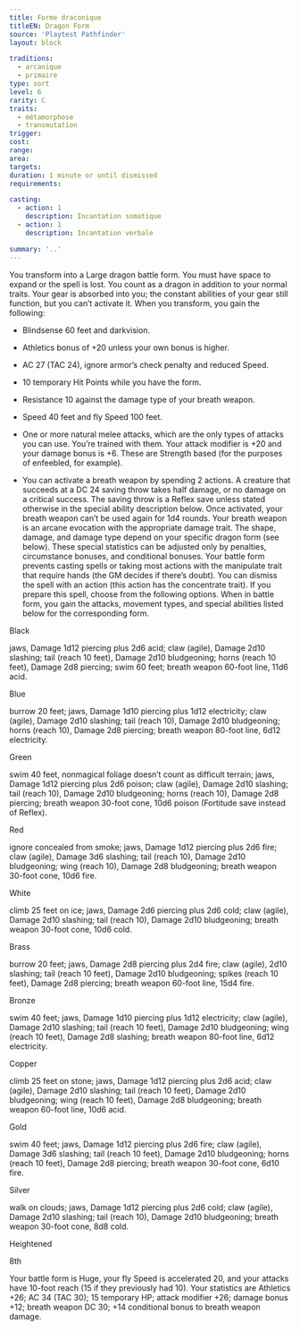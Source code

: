 ```yaml
---
title: Forme draconique
titleEN: Dragon Form
source: 'Playtest Pathfinder'
layout: block

traditions:
  - arcanique
  - primaire
type: sort
level: 6
rarity: C
traits:
  - métamorphose
  - transmutation
trigger: 
cost: 
range: 
area: 
targets: 
duration: 1 minute or until dismissed
requirements: 

casting:
  - action: 1
    description: Incantation somatique
  - action: 1
    description: Incantation verbale

summary: '..'
---
```

You transform into a Large dragon battle form. You must have space to expand or the spell is lost. You count as a dragon in addition to your normal traits. Your gear is absorbed into you; the constant abilities of your gear still function, but you can’t activate it. When you transform, you gain the following:

- Blindsense 60 feet and darkvision.

- Athletics bonus of +20 unless your own bonus is higher.

- AC 27 (TAC 24), ignore armor’s check penalty and reduced Speed.

- 10 temporary Hit Points while you have the form.

- Resistance 10 against the damage type of your breath weapon.

- Speed 40 feet and fly Speed 100 feet.

- One or more natural melee attacks, which are the only types of attacks you can use. You’re trained with them. Your attack modifier is +20 and your damage bonus is +6. These are Strength based (for the purposes of enfeebled, for example).

- You can activate a breath weapon by spending 2 actions. A creature that succeeds at a DC 24 saving throw takes half damage, or no damage on a critical success. The saving throw is a Reflex save unless stated otherwise in the special ability description below. Once activated, your breath weapon can’t be used again for 1d4 rounds. Your breath weapon is an arcane evocation with the appropriate damage trait. The shape, damage, and damage type depend on your specific dragon form (see below). These special statistics can be adjusted only by penalties, circumstance bonuses, and conditional bonuses. Your battle form prevents casting spells or taking most actions with the manipulate trait that require hands (the GM decides if there’s doubt). You can dismiss the spell with an action (this action has the concentrate trait). If you prepare this spell, choose from the following options. When in battle form, you gain the attacks, movement types, and special abilities listed below for the corresponding form.

Black

jaws, Damage 1d12 piercing plus 2d6 acid; claw (agile), Damage 2d10 slashing; tail (reach 10 feet), Damage 2d10 bludgeoning; horns (reach 10 feet), Damage 2d8 piercing; swim 60 feet; breath weapon 60-foot line, 11d6 acid.

Blue

burrow 20 feet; jaws, Damage 1d10 piercing plus 1d12 electricity; claw (agile), Damage 2d10 slashing; tail (reach 10), Damage 2d10 bludgeoning; horns (reach 10), Damage 2d8 piercing; breath weapon 80-foot line, 6d12 electricity.

Green

swim 40 feet, nonmagical foliage doesn’t count as difficult terrain; jaws, Damage 1d12 piercing plus 2d6 poison; claw (agile), Damage 2d10 slashing; tail (reach 10), Damage 2d10 bludgeoning; horns (reach 10), Damage 2d8 piercing; breath weapon 30-foot cone, 10d6 poison (Fortitude save instead of Reflex).

Red

ignore concealed from smoke; jaws, Damage 1d12 piercing plus 2d6 fire; claw (agile), Damage 3d6 slashing; tail (reach 10), Damage 2d10 bludgeoning; wing (reach 10), Damage 2d8 bludgeoning; breath weapon 30-foot cone, 10d6 fire.

White

climb 25 feet on ice; jaws, Damage 2d6 piercing plus 2d6 cold; claw (agile), Damage 2d10 slashing; tail (reach 10), Damage 2d10 bludgeoning; breath weapon 30-foot cone, 10d6 cold.

Brass

burrow 20 feet; jaws, Damage 2d8 piercing plus 2d4 fire; claw (agile), 2d10 slashing; tail (reach 10 feet), Damage 2d10 bludgeoning; spikes (reach 10 feet), Damage 2d8 piercing; breath weapon 60-foot line, 15d4 fire.

Bronze

swim 40 feet; jaws, Damage 1d10 piercing plus 1d12 electricity; claw (agile), Damage 2d10 slashing; tail (reach 10 feet), Damage 2d10 bludgeoning; wing (reach 10 feet), Damage 2d8 slashing; breath weapon 80-foot line, 6d12 electricity.

Copper

climb 25 feet on stone; jaws, Damage 1d12 piercing plus 2d6 acid; claw (agile), Damage 2d10 slashing; tail (reach 10 feet), Damage 2d10 bludgeoning; wing (reach 10 feet), Damage 2d8 bludgeoning; breath weapon 60-foot line, 10d6 acid.

Gold

swim 40 feet; jaws, Damage 1d12 piercing plus 2d6 fire; claw (agile), Damage 3d6 slashing; tail (reach 10 feet), Damage 2d10 bludgeoning; horns (reach 10 feet), Damage 2d8 piercing; breath weapon 30-foot cone, 6d10 fire.

Silver

walk on clouds; jaws, Damage 1d12 piercing plus 2d6 cold; claw (agile), Damage 2d10 slashing; tail (reach 10), Damage 2d10 bludgeoning; breath weapon 30-foot cone, 8d8 cold.

Heightened

8th

Your battle form is Huge, your fly Speed is accelerated 20, and your attacks have 10-foot reach (15 if they previously had 10). Your statistics are Athletics +26; AC 34 (TAC 30); 15 temporary HP; attack modifier +26; damage bonus +12; breath weapon DC 30; +14 conditional bonus to breath weapon damage.